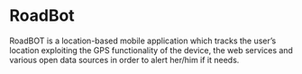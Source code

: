 RoadBot
===================================

RoadBOT is a location-based mobile application which tracks the user’s location exploiting the GPS functionality of the device, the web services and various open data sources in order to alert her/him if it needs.



